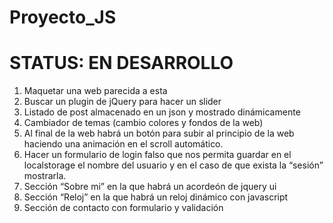 # Proyecto_JS
# STATUS: EN DESARROLLO

1. Maquetar una web parecida a esta
2. Buscar un plugin de jQuery para hacer un slider
3. Listado de post almacenado en un json y mostrado dinámicamente
4. Cambiador de temas (cambio colores y fondos de la web)
5. Al final de la web habrá un botón para subir al principio de la web haciendo una animación en el scroll automático.
6. Hacer un formulario de login falso que nos permita guardar en el localstorage el nombre del usuario y en el caso de que exista la “sesión” mostrarla.
7. Sección “Sobre mi” en la que habrá un acordeón de jquery ui
8. Sección “Reloj” en la que habrá un reloj dinámico con javascript
9. Sección de contacto con formulario y validación

